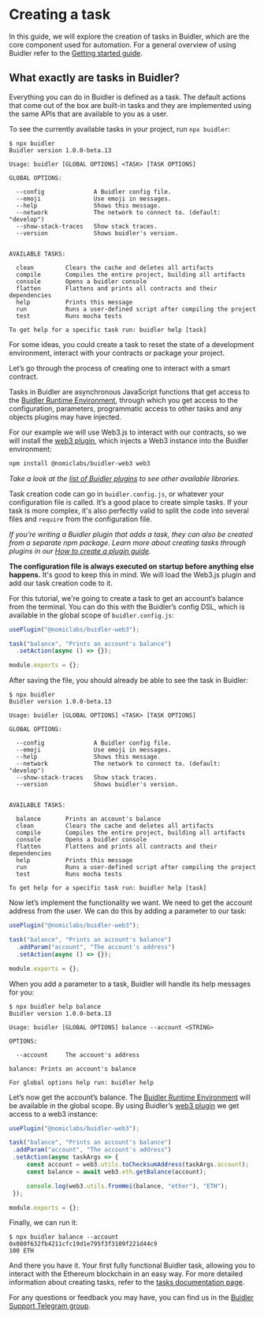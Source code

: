 

# Creating a task

In this guide, we will explore the creation of tasks in Buidler, which are the core component used for automation. For a general overview of using Buidler refer to the [Getting started guide](/guides/#getting-started).

## **What exactly are tasks in Buidler?**

Everything you can do in Buidler is defined as a task. The default actions that come out of the box are built-in tasks and they are implemented using the same APIs that are available to you as a user.

To see the currently available tasks in your project, run `npx buidler`:
```
$ npx buidler
Buidler version 1.0.0-beta.13

Usage: buidler [GLOBAL OPTIONS] <TASK> [TASK OPTIONS]

GLOBAL OPTIONS:

  --config              A Buidler config file.
  --emoji               Use emoji in messages.
  --help                Shows this message.
  --network             The network to connect to. (default: "develop")
  --show-stack-traces   Show stack traces.
  --version             Shows buidler's version.


AVAILABLE TASKS:

  clean         Clears the cache and deletes all artifacts
  compile       Compiles the entire project, building all artifacts
  console       Opens a buidler console
  flatten       Flattens and prints all contracts and their dependencies
  help          Prints this message
  run           Runs a user-defined script after compiling the project
  test          Runs mocha tests

To get help for a specific task run: buidler help [task]
```

For some ideas, you could create a task to reset the state of a development environment, interact with your contracts or package your project.

Let’s go through the process of creating one to interact with a smart contract.

Tasks in Buidler are asynchronous JavaScript functions that get access to the [Buidler Runtime Environment](/documentation/#buidler-runtime-environment-bre), through which you get access to the configuration, parameters, programmatic access to other tasks and any objects plugins may have injected.

For our example we will use Web3.js to interact with our contracts, so we will install the [web3 plugin](https://github.com/nomiclabs/buidler/tree/master/packages/buidler-web3), which injects a Web3 instance into the Buidler environment:

```bash
npm install @nomiclabs/buidler-web3 web3
```

_Take a look at the [list of Buidler plugins](/plugins) to see other available libraries._

Task creation code can go in `buidler.config.js`, or whatever your configuration file is called. It’s a good place to create simple tasks. If your task is more complex, it's also perfectly valid to split the code into several files and `require` from the configuration file.

_If you’re writing a Buidler plugin that adds a task, they can also be created from a separate npm package. Learn more about creating tasks through plugins in our [How to create a plugin guide](/guides/create-plugin.md)._

**The configuration file is always executed on startup before anything else happens.** It's good to keep this in mind. We will load the Web3.js plugin and add our task creation code to it. 

For this tutorial, we're going to create a task to get an account’s balance from the terminal. You can do this with the Buidler’s config DSL, which is available in the global scope of `buidler.config.js`:

```js
usePlugin("@nomiclabs/buidler-web3");

task("balance", "Prints an account's balance")
  .setAction(async () => {});

module.exports = {};
```

After saving the file, you should already be able to see the task in Buidler:

```
$ npx buidler
Buidler version 1.0.0-beta.13

Usage: buidler [GLOBAL OPTIONS] <TASK> [TASK OPTIONS]

GLOBAL OPTIONS:

  --config              A Buidler config file.
  --emoji               Use emoji in messages.
  --help                Shows this message.
  --network             The network to connect to. (default: "develop")
  --show-stack-traces   Show stack traces.
  --version             Shows buidler's version.


AVAILABLE TASKS:

  balance       Prints an account's balance
  clean         Clears the cache and deletes all artifacts
  compile       Compiles the entire project, building all artifacts
  console       Opens a buidler console
  flatten       Flattens and prints all contracts and their dependencies
  help          Prints this message
  run           Runs a user-defined script after compiling the project
  test          Runs mocha tests

To get help for a specific task run: buidler help [task]
```

Now let’s implement the functionality we want. We need to get the account address from the user. We can do this by adding a parameter to our task:

```js
usePlugin("@nomiclabs/buidler-web3");

task("balance", "Prints an account's balance")
  .addParam("account", "The account's address")
  .setAction(async () => {});

module.exports = {};
```

When you add a parameter to a task, Buidler will handle its help messages for you:

```
$ npx buidler help balance
Buidler version 1.0.0-beta.13

Usage: buidler [GLOBAL OPTIONS] balance --account <STRING>

OPTIONS:

  --account     The account's address

balance: Prints an account's balance

For global options help run: buidler help
```

Let’s now get the account’s balance. The [Buidler Runtime Environment](/documentation/#buidler-runtime-environment-bre) will be available in the global scope. By using Buidler’s [web3 plugin](https://github.com/nomiclabs/buidler/tree/master/packages/buidler-web3) we get access to a web3 instance:

```js
usePlugin("@nomiclabs/buidler-web3");

task("balance", "Prints an account's balance")
 .addParam("account", "The account's address")
 .setAction(async taskArgs => {
     const account = web3.utils.toChecksumAddress(taskArgs.account);
     const balance = await web3.eth.getBalance(account);

     console.log(web3.utils.fromWei(balance, "ether"), "ETH");
 });

module.exports = {};
```

Finally, we can run it:

```
$ npx buidler balance --account 0x080f632fb4211cfc19d1e795f3f3109f221d44c9
100 ETH
```

And there you have it. Your first fully functional Buidler task, allowing you to interact with the Ethereum blockchain in an easy way.
For more detailed information about creating tasks, refer to the [tasks documentation page](/documentation/#tasks).

For any questions or feedback you may have, you can find us in the [Buidler Support Telegram group](http://t.me/BuidlerSupport).
